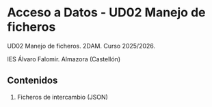 # Acceso a Datos - UD02 Manejo de ficheros

UD02 Manejo de ficheros. 2DAM. Curso 2025/2026.

IES Álvaro Falomir. Almazora (Castellón)

## Contenidos

1. Ficheros de intercambio (JSON)
